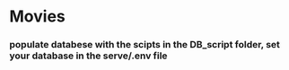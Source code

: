 # Movies

### populate databese with the scipts in the DB_script folder, set your database in the serve/.env file